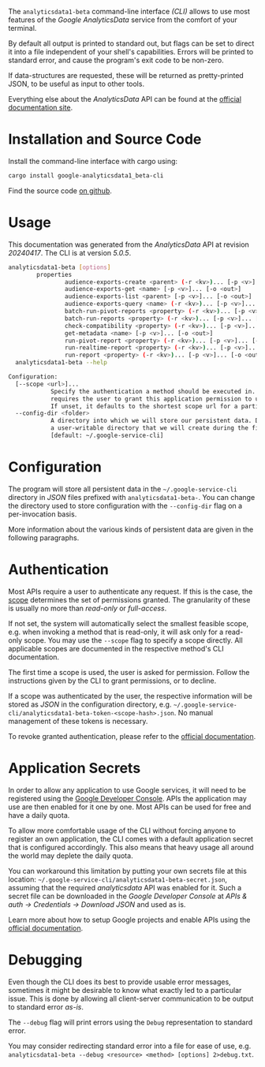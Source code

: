 <!---
DO NOT EDIT !
This file was generated automatically from 'src/generator/templates/cli/README.md.mako'
DO NOT EDIT !
-->
The `analyticsdata1-beta` command-line interface *(CLI)* allows to use most features of the *Google AnalyticsData* service from the comfort of your terminal.

By default all output is printed to standard out, but flags can be set to direct it into a file independent of your shell's
capabilities. Errors will be printed to standard error, and cause the program's exit code to be non-zero.

If data-structures are requested, these will be returned as pretty-printed JSON, to be useful as input to other tools.

Everything else about the *AnalyticsData* API can be found at the
[official documentation site](https://developers.google.com/analytics/devguides/reporting/data/v1/).

# Installation and Source Code

Install the command-line interface with cargo using:

```bash
cargo install google-analyticsdata1_beta-cli
```

Find the source code [on github](https://github.com/Byron/google-apis-rs/tree/main/gen/analyticsdata1_beta-cli).

# Usage

This documentation was generated from the *AnalyticsData* API at revision *20240417*. The CLI is at version *5.0.5*.

```bash
analyticsdata1-beta [options]
        properties
                audience-exports-create <parent> (-r <kv>)... [-p <v>]... [-o <out>]
                audience-exports-get <name> [-p <v>]... [-o <out>]
                audience-exports-list <parent> [-p <v>]... [-o <out>]
                audience-exports-query <name> (-r <kv>)... [-p <v>]... [-o <out>]
                batch-run-pivot-reports <property> (-r <kv>)... [-p <v>]... [-o <out>]
                batch-run-reports <property> (-r <kv>)... [-p <v>]... [-o <out>]
                check-compatibility <property> (-r <kv>)... [-p <v>]... [-o <out>]
                get-metadata <name> [-p <v>]... [-o <out>]
                run-pivot-report <property> (-r <kv>)... [-p <v>]... [-o <out>]
                run-realtime-report <property> (-r <kv>)... [-p <v>]... [-o <out>]
                run-report <property> (-r <kv>)... [-p <v>]... [-o <out>]
  analyticsdata1-beta --help

Configuration:
  [--scope <url>]...
            Specify the authentication a method should be executed in. Each scope
            requires the user to grant this application permission to use it.
            If unset, it defaults to the shortest scope url for a particular method.
  --config-dir <folder>
            A directory into which we will store our persistent data. Defaults to
            a user-writable directory that we will create during the first invocation.
            [default: ~/.google-service-cli]

```

# Configuration

The program will store all persistent data in the `~/.google-service-cli` directory in *JSON* files prefixed with `analyticsdata1-beta-`.  You can change the directory used to store configuration with the `--config-dir` flag on a per-invocation basis.

More information about the various kinds of persistent data are given in the following paragraphs.

# Authentication

Most APIs require a user to authenticate any request. If this is the case, the [scope][scopes] determines the 
set of permissions granted. The granularity of these is usually no more than *read-only* or *full-access*.

If not set, the system will automatically select the smallest feasible scope, e.g. when invoking a
method that is read-only, it will ask only for a read-only scope. 
You may use the `--scope` flag to specify a scope directly. 
All applicable scopes are documented in the respective method's CLI documentation.

The first time a scope is used, the user is asked for permission. Follow the instructions given 
by the CLI to grant permissions, or to decline.

If a scope was authenticated by the user, the respective information will be stored as *JSON* in the configuration
directory, e.g. `~/.google-service-cli/analyticsdata1-beta-token-<scope-hash>.json`. No manual management of these tokens
is necessary.

To revoke granted authentication, please refer to the [official documentation][revoke-access].

# Application Secrets

In order to allow any application to use Google services, it will need to be registered using the 
[Google Developer Console][google-dev-console]. APIs the application may use are then enabled for it
one by one. Most APIs can be used for free and have a daily quota.

To allow more comfortable usage of the CLI without forcing anyone to register an own application, the CLI
comes with a default application secret that is configured accordingly. This also means that heavy usage
all around the world may deplete the daily quota.

You can workaround this limitation by putting your own secrets file at this location: 
`~/.google-service-cli/analyticsdata1-beta-secret.json`, assuming that the required *analyticsdata* API 
was enabled for it. Such a secret file can be downloaded in the *Google Developer Console* at 
*APIs & auth -> Credentials -> Download JSON* and used as is.

Learn more about how to setup Google projects and enable APIs using the [official documentation][google-project-new].


# Debugging

Even though the CLI does its best to provide usable error messages, sometimes it might be desirable to know
what exactly led to a particular issue. This is done by allowing all client-server communication to be 
output to standard error *as-is*.

The `--debug` flag will print errors using the `Debug` representation to standard error.

You may consider redirecting standard error into a file for ease of use, e.g. `analyticsdata1-beta --debug <resource> <method> [options] 2>debug.txt`.


[scopes]: https://developers.google.com/+/api/oauth#scopes
[revoke-access]: http://webapps.stackexchange.com/a/30849
[google-dev-console]: https://console.developers.google.com/
[google-project-new]: https://developers.google.com/console/help/new/
